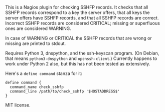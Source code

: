 This is a Nagios plugin for checking SSHFP records. It checks that
all SSHFP records correspond to a key the server offers, that all keys
the server offers have SSHFP records, and that all SSHFP records are
correct. Incorrect SSHFP records are considered CRITICAL; missing or
superfluous ones are considered WARNING.

In case of WARNING or CRITICAL the SSHFP records that are wrong or
missing are printed to stdout.

Requires Python 3, dnspython, and the ssh-keyscan program. (On Debian,
that means ``python3-dnspython`` and ``openssh-client``.) Currently
happens to work under Python 2 also, but this has not been tested as
extensively.

Here's a ``define command`` stanza for it:

    define command {
      command_name check_sshfp
      command_line /path/to/check_sshfp '$HOSTADDRESS$'
    }

MIT license.
